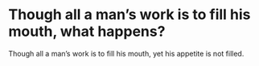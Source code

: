 # Though all a man’s work is to fill his mouth, what happens?

Though all a man’s work is to fill his mouth, yet his appetite is not filled.

